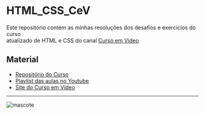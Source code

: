 # HTML_CSS_CeV
Este repositório contém as minhas resoluções dos desafios e exercicíos do curso<br>
atualizado de HTML e CSS do canal [Curso em Vídeo](https://www.youtube.com/c/CursoemV%C3%ADdeo)
## Material
* [Repositório do Curso](https://github.com/gustavoguanabara/html-css)
* [Playlist das aulas no Youtube](https://www.youtube.com/playlist?list=PLHz_AreHm4dkZ9-atkcmcBaMZdmLHft8n)
* [Site do Curso em Vídeo](https://www.cursoemvideo.com/)
---
![mascote](https://user-images.githubusercontent.com/62457894/158180822-5a91b6bf-5737-4dfb-850f-4dc0cfb09cb1.png)
